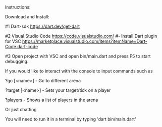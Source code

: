 Instructions:

Download and Install:

#1 Dart-sdk https://dart.dev/get-dart

#2 Visual Studio Code https://code.visualstudio.com/
#- Install Dart plugin for VSC https://marketplace.visualstudio.com/items?itemName=Dart-Code.dart-code

#3 Open project with VSC and open bin/main.dart and press F5 to start debugging. 

If you would like to interact with the console to input commands such as

?go \[\<name\>\]        - Go to different arena
  
?target \[\<name\>\]    - Sets your target/tick on a player
  
?players            - Shows a list of players in the arena

Or just chatting

You will need to run it in a terminal by typing 'dart bin/main.dart'
